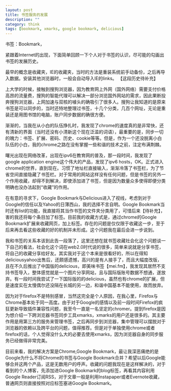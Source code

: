 ```yaml
---
layout: post
title: 书签服务的发展
description: ""
category: think
tags: [bookmark, xmarks, google bookmark, delicious]
---
```


书签：Bookmark，

紧跟着Internet的出现，下面简单回顾一下个人对于书签的认识，尽可能的勾画出书签的发展历史。

最早的概念是收藏夹，IE的收藏夹，当时的方法是重装系统前手动备份，之后再导入数据。安装其他浏览器时，一般会自动导入IE的links。
【这段历史待补充】

上大学的时候，接触到搜狗浏览器，因为教育网上外网（国外网络）需要支付价格高昂的流量费，搜狗的智能代理可以解决一部分浏览国外网站的需求，因此果断投奔搜狗浏览器，上网加速与双核的噱头的确吸引了很多人。搜狗让我知道的是原来书签是可以同步的，当时还特地整理过书签，十几个分类，几百个网址，无论是重装还是用图书馆的电脑，账户同步数据的确很方便。

渐渐的，当我在从小白的队伍挣扎时，我发现了chrome的速度真的是非常快，还有清新的界面（当时还没有小清新这个现在泛滥的词语），最重要的是，同步一切的魄力：书签、扩展、密码、历史、cookie等等。但是，作为一个还没脱离小白队伍的小白，我的chrome之路在没有掌握一些和谐的技术之前，注定布满荆棘。

曙光出现在网络改革，出现在ipv6在教育网的普及，那一段时间，我发现了google application engine这个伟大的产品，发现了ipv6 hosts，OK。正式进入chrome的世界，直到现在。习惯了地址栏直接输入，渐渐冷落了书签栏，为了节省空间直接隐藏了书签栏。对于常用的网站这样没有任何问题，但是书签的另外一个作用收藏，却得不到解决，即使添加进了书签，但是因为数量众多使得即便分类明确也没办法起到“收藏”的作用。

在有意的寻求下，Google Bookmark与Delicious进入了视线，考虑到对于Google的信任以及Yahoo的日薄西山，我的选择不言自明。Google Bookmark当时还有list的功能，我直接将其当作书签的文件夹分类用了，可惜后来【待补充】，害的我还将每个条目加了标签。目前我的收藏方式是，通过chrome的Google Bookmark扩展来收藏网页，加上标签。存在的问题是仅仅限于收藏这一步，至于后来再去看这些收藏的好的机制并未形成。这个问题我在最后会进一步说到。

我和书签的关系本该到此告一段落了，这里还想在就书签收藏社会化这个问题谈一下自己的看法，社会化这个词在web2.0时代说的很多，简单来说就是分享书签，将自己的收藏分享给好友。其实我对于这个本来是很看好的，所以在得知deliciousyahoo出售后，还颇感遗憾，高兴的是有人接手了，而且大幅度改版，且在不久后推出了中国版的delicious，即美味书签【mei.fm】，我发现其居然不支持书签导入，整体感觉就是一个图片分享网站，且与国际版账号数据不想通，遂放弃。有一段时间我尝试了一下国际版的的delicious，虽然也有chrome的扩展，但是速度实在太慢偶尔还没隔在长城的另一边，和谐中国基本不能使用，故而放弃。

因为对于firefox不是特别感冒，当然这完全是个人原因，在我心里，Firefox与Chrome基本处于同一高度。由于对于Google的感情以及前一段时间Firefox的疯狂更新导致插件兼容性问题，我至今一直是一名坚定的chromer。提到firefox是因为想介绍一下跨浏览器书签同步工具xmarks，xmarks的用户还是很多的。其主要作用是用第三方的服务来管理书签，之后再同步到浏览器，集中管理可以摆脱对于浏览器的依赖以及跨平台的问题，值得推荐。但是对于单独使用chrome或者firefox的话，个人觉得没什么大的必要去使用xmarks，因为浏览器自身的同步服务已经做得非常完美。

目前来看，我的解决方案是Chrome,Google Bookmark，最让我深恶痛绝的是Google为什么不将Chrome的书签与Google Bookmark合并？希望以后Google能够合并这两个产品，这是无数用户的呼声。收藏的问题我现在是这样解决的，对于看到的个人博客，先添加进Google Bookmark的blog标签，再看其内容利用Google Reader订阅RSS，对于文章一般是利用Instapaper或者Evernote收藏，普通网页则直接按照对应标签塞进Google Bookmark。

